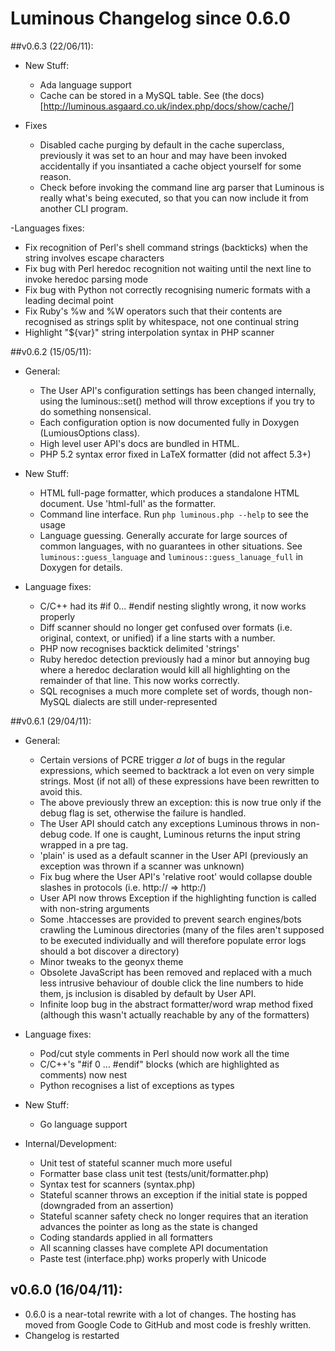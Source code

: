 Luminous Changelog since 0.6.0
==============================

##v0.6.3 (22/06/11):

- New Stuff:
  - Ada language support
  - Cache can be stored in a MySQL table. See (the docs)[http://luminous.asgaard.co.uk/index.php/docs/show/cache/]

- Fixes
  - Disabled cache purging by default in the cache superclass, previously it
    was set to an hour and may have been invoked accidentally if you 
    insantiated a cache object yourself for some reason.
  - Check before invoking the command line arg parser that Luminous is really
    what's being executed, so that you can now include it from another 
    CLI program.

-Languages fixes:
  - Fix recognition of Perl's shell command strings (backticks) when the 
    string involves escape characters
  - Fix bug with Perl heredoc recognition not waiting until the next line to
    invoke heredoc parsing mode
  - Fix bug with Python not correctly recognising numeric formats with a 
    leading decimal point
  - Fix Ruby's %w and %W operators such that their contents are recognised as 
    strings split by whitespace, not one continual string
  - Highlight "${var}" string interpolation syntax in PHP scanner


##v0.6.2 (15/05/11):

- General: 
  - The User API's configuration settings has been changed internally, using
    the luminous::set() method will throw exceptions if you try to do something
    nonsensical.
  - Each configuration option is now documented fully in Doxygen 
    (LumiousOptions class).
  - High level user API's docs are bundled in HTML.
  - PHP 5.2 syntax error fixed in LaTeX formatter (did not affect 5.3+)

- New Stuff:
  - HTML full-page formatter, which produces a standalone HTML document. Use 
    'html-full' as the formatter.
  - Command line interface. Run ``php luminous.php --help`` to see the usage
  - Language guessing. Generally accurate for large sources of common 
    languages, with no guarantees in other situations. See 
    ``luminous::guess_language`` and ``luminous::guess_lanuage_full`` 
    in Doxygen for details. 

- Language fixes:
  - C/C++ had its #if 0... #endif nesting slightly wrong, it now works
    properly
  - Diff scanner should no longer get confused over formats (i.e. original, 
    context, or unified) if a line starts with a number.
  - PHP now recognises backtick delimited 'strings'
  - Ruby heredoc detection previously had a minor but annoying bug where 
    a heredoc declaration would kill all highlighting on the remainder of 
    that line. This now works correctly.
  - SQL recognises a much more complete set of words, though non-MySQL dialects
    are still under-represented

##v0.6.1 (29/04/11):

- General:
    - Certain versions of PCRE trigger *a lot* of bugs in the regular 
      expressions, which seemed to backtrack a lot even on very simple
      strings. Most (if not all) of these expressions have been rewritten
      to avoid this.
    - The above previously threw an exception: this is now true only if the
      debug flag is set, otherwise the failure is handled.
    - The User API should catch any exceptions Luminous throws in non-debug
      code. If one is caught, Luminous returns the input string wrapped in a 
      pre tag.
    - 'plain' is used as a default scanner in the User API (previously an
      exception was thrown if a scanner was unknown)
    - Fix bug where the User API's 'relative root' would collapse double slashes
      in protocols (i.e. http:// => http:/)
    - User API now throws Exception if the highlighting function is called with
      non-string arguments
    - Some .htaccesses are provided to prevent search engines/bots crawling the
      Luminous directories (many of the files aren't supposed to be executed
      individually and will therefore populate error logs should a bot
      discover a directory)
    - Minor tweaks to the geonyx theme
    - Obsolete JavaScript has been removed and replaced with a much less
      intrusive behaviour of double click the line numbers to hide them,
      js inclusion is disabled by default by User API.
    - Infinite loop bug in the abstract formatter/word wrap method fixed 
      (although this wasn't actually reachable by any of the formatters)

- Language fixes:
    - Pod/cut style comments in Perl should now work all the time
    - C/C++'s "#if 0 ... #endif" blocks (which are highlighted as comments) 
      now nest
    - Python recognises a list of exceptions as types

- New Stuff:
    - Go language support

-  Internal/Development:
    - Unit test of stateful scanner much more useful
    - Formatter base class unit test (tests/unit/formatter.php)
    - Syntax test for scanners (syntax.php)
    - Stateful scanner throws an exception if the initial state is popped
      (downgraded from an assertion)
    - Stateful scanner safety check no longer requires that an iteration
      advances the pointer as long as the state is changed
    - Coding standards applied in all formatters
    - All scanning classes have complete API documentation
    - Paste test (interface.php) works properly with Unicode

## v0.6.0 (16/04/11):
- 0.6.0 is a near-total rewrite with a lot of changes. The hosting has 
  moved from Google Code to GitHub and most code is freshly written.
- Changelog is restarted
